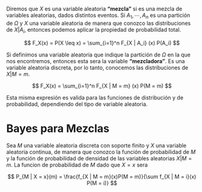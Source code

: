 Diremos que $X$ es una variable aleatoria **“mezcla”** si es una mezcla de variables aleatorias, dados distintos eventos. Si $A_1, \cdots, A_n$ es una partición de $\Omega$ y $X$ una variable aleatoria de manera que conozco las distribuciones  de $X|A_i$, entonces podemos aplicar la propiedad de probabilidad total.

$$
F_X(x) = P(X \leq x) = \sum_{i=1}^n F_{X | A_i} (x) P(A_i)
$$

Si definimos una variable aleatoria que indique la partición de $\Omega$ en la que nos encontremos, entonces esta sera la variable **“mezcladora”**. Es una variable aleatoria discreta, por lo tanto, conocemos las distribuciones de $X | M = m$.

$$
F_X(x) = \sum_{i=1}^n F_{X | M = m} (x) P(M = m)
$$

Esta misma expresión es valida para las funciones de distribución y de probabilidad, dependiendo del tipo de variable aleatoria.

# Bayes para Mezclas

Sea $M$ una variable aleatoria discreta con soporte finito y $X$ una variable aleatoria continua, de manera que conozco la función de probabilidad de $M$ y la función de probabilidad de densidad de las variables aleatorias $X | M = m$. La funcion de probabilidad de $M$ dado que $X = x$ sera

$$
P_{M | X = x}(m) = \frac{f_{X | M = m}(x)P(M = m)}{\sum f_{X | M = i}(x) P(M = i)} 
$$